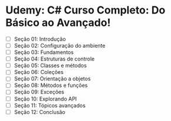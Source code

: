 # Udemy: C# Curso Completo: Do Básico ao Avançado!
- [ ] Seção 01: Introdução
- [ ] Seção 02: Configuração do ambiente
- [ ] Seção 03: Fundamentos
- [ ] Seção 04: Estruturas de controle
- [ ] Seção 05: Classes e métodos
- [ ] Seção 06: Coleções
- [ ] Seção 07: Orientação a objetos
- [ ] Seção 08: Métodos e funções
- [ ] Seção 09: Exceções
- [ ] Seção 10: Explorando API
- [ ] Seção 11: Tópicos avançados
- [ ] Seção 12: Conclusão
